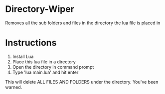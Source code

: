 # Directory-Wiper
Removes all the sub folders and files in the directory the lua file is placed in

# Instructions
1. Install Lua
2. Place this lua file in a directory
3. Open the directory in command prompt
4. Type 'lua main.lua' and hit enter

This will delete ALL FILES AND FOLDERS under the directory. You've been warned.
